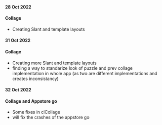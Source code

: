 #### 28 Oct 2022
#### Collage 
- Creating Slant and template layouts

#### 31 Oct 2022
#### Collage 
- Creating more Slant and template layouts
- finding a way to standarize look of puzzle and prev collage implementation in whole app (as two are different implementations and creates inconsistancy)

#### 32 Oct 2022
#### Collage and Appstore go 
- Some fixes in clCollage
- will fix the crashes of the appstore go
